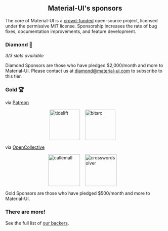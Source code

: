 <h2 align="center">Material-UI's sponsors</h2>

The core of Material-UI is a [crowd-funded](/discover-more/backers/) open-source project, licensed under the permissive MIT license. Sponsorship increases the rate of bug fixes, documentation improvements, and feature development.

### Diamond 💎

*3/3 slots available*

Diamond Sponsors are those who have pledged $2,000/month and more to Material-UI.
Please contact us at diamond@material-ui.com to subscribe to this tier.

### Gold 🏆

via [Patreon](https://www.patreon.com/oliviertassinari)

<p style="display: flex; justify-content: center;">
  <a data-ga-event-category="sponsors" data-ga-event-action="logo" data-ga-event-label="tidelift" href="https://tidelift.com/subscription/pkg/npm-material-ui?utm_source=material_ui&utm_medium=referral&utm_campaign=homepage" rel="noopener sponsored" target="_blank" style="margin-right: 16px;"><img width="96" src="https://github.com/tidelift.png?size=96" alt="tidelift" title="Enterprise-ready open source software" loading="lazy"></a>
  <a data-ga-event-category="sponsors" data-ga-event-action="logo" data-ga-event-label="bitsrc" href="https://bit.dev" rel="noopener sponsored" target="_blank" style="margin-right: 16px;"><img width="96" src="https://github.com/teambit.png?size=96" alt="bitsrc" title="The fastest way to share code" loading="lazy"></a>
</p>

via [OpenCollective](https://opencollective.com/material-ui)

<p style="display: flex; justify-content: center; flex-wrap: wrap;">
  <a data-ga-event-category="sponsors" data-ga-event-action="logo" data-ga-event-label="callemall" href="https://www.call-em-all.com" rel="noopener sponsored" target="_blank" style="margin-right: 16px;"><img src="https://images.opencollective.com/proxy/images?src=https%3A%2F%2Fopencollective-production.s3-us-west-1.amazonaws.com%2Ff4053300-e0ea-11e7-acf0-0fa7c0509f4e.png&height=100" alt="callemall" title="The easy way to message your group" width="100" loading="lazy"></a>
  <a data-ga-event-category="sponsors" data-ga-event-action="logo" data-ga-event-label="callemall" href="https://www.crosswordsolver.com" rel="noopener sponsored" target="_blank" style="margin-right: 16px;"><img src="https://images.opencollective.com/crosswordsolver/avatar.png" alt="crosswordsolver" title="Crossword Puzzle Solver" width="100" loading="lazy"></a>
</p>

Gold Sponsors are those who have pledged $500/month and more to Material-UI.

### There are more!

See the full list of [our backers](/discover-more/backers/).
